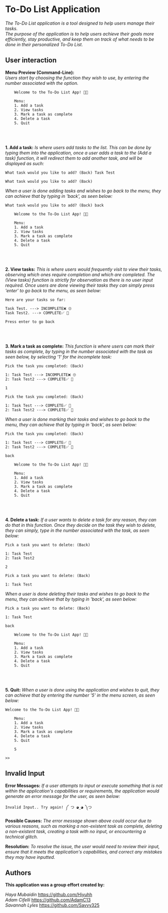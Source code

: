 <!--[readme.md](https://github.com/Hiyuhh/hww1project/files/14751986/readme.md)[Uploading readme.md…]-->
# **To-Do List Application**

*The To-Do List application is a tool designed to help users manage their tasks.*   
*The purpose of the application is to help users achieve their goals more efficiently, stay productive, and keep them on track of what needs to be done in their personalized To-Do List.*

## User interaction

**Menu Preview (Command-Line):**  
*Users start by choosing the function they wish to use, by entering the number associated with the option.*
```
    Welcome to the To-Do List App! 📝✨
    
    Menu:
    1. Add a task
    2. View tasks
    3. Mark a task as complete
    4. Delete a task
    5. Quit
```
<br />
<br />

**1. Add a task:** *Is where users add tasks to the list. This can be done by typing them into the application, once a user adds a task to the (Add a task) function, it will redirect them to add another task, and will be displayed as such:*

```
What task would you like to add? (Back) Task Test

What task would you like to add? (Back) 
```
*When a user is done adding tasks and wishes to go back to the menu, they can achieve that by typing in 'back', as seen below:*

```
What task would you like to add? (Back) back

    Welcome to the To-Do List App! 📝✨

    Menu:
    1. Add a task
    2. View tasks
    3. Mark a task as complete
    4. Delete a task
    5. Quit
```
<br />
<br />

**2. View tasks:** *This is where users would frequently visit to view their tasks, observing which ones require completion and which are completed. The (View tasks) function is strictly for observation as there is no user input required. Once users are done viewing their tasks they can simply press 'enter' to go back to the menu, as seen below:*
```
Here are your tasks so far:

Task Test. ---> INCOMPLETE❌ 🙄
Task Test2. ---> COMPLETE✅ 🤩

Press enter to go back
```
<br />
<br />

**3. Mark a task as complete:** *This function is where users can mark their tasks as complete, by typing in the number associated with the task as seen below, by selecting '1' for the incomplete task:* 
```
Pick the task you completed: (Back)

1: Task Test ---> INCOMPLETE❌ 🙄
2: Task Test2 ---> COMPLETE✅ 🤩

1

Pick the task you completed: (Back)

1: Task Test ---> COMPLETE✅ 🤩
2: Task Test2 ---> COMPLETE✅ 🤩
```
*When a user is done marking their tasks and wishes to go back to the menu, they can achieve that by typing in 'back', as seen below:*
```
Pick the task you completed: (Back)

1: Task Test ---> COMPLETE✅ 🤩
2: Task Test2 ---> COMPLETE✅ 🤩

back

    Welcome to the To-Do List App! 📝✨

    Menu:
    1. Add a task
    2. View tasks
    3. Mark a task as complete
    4. Delete a task
    5. Quit
```
<br />
<br />

**4. Delete a task:** *If a user wants to delete a task for any reason, they can do that in this function. Once they decide on the task they wish to delete, they can simply, type in the number associated with the task, as seen below:*
```
Pick a task you want to delete: (Back)

1: Task Test
2: Task Test2

2

Pick a task you want to delete: (Back)

1: Task Test
```
*When a user is done deleting their tasks and wishes to go back to the menu, they can achieve that by typing in 'back', as seen below:*
```
Pick a task you want to delete: (Back)

1: Task Test

back

    Welcome to the To-Do List App! 📝✨

    Menu:
    1. Add a task
    2. View tasks
    3. Mark a task as complete
    4. Delete a task
    5. Quit
```
<br />
<br />

**5. Quit:** *When a user is done using the application and wishes to quit, they can achieve that by entering the number '5' in the menu screen, as seen below:* 
```
Welcome to the To-Do List App! 📝✨

    Menu:
    1. Add a task
    2. View tasks
    3. Mark a task as complete
    4. Delete a task
    5. Quit

    5
    
>>
```

## Invalid Input

**Error Messages:** *If a user attempts to input or execute something that is not within the application's capabilities or requirements, the application would generate an error message for the user, as seen below:*
```
Invalid Input.. Try again! ༼ つ ◕_◕ ༽つ
```
**Possible Causes:** *The error message shown above could occur due to various reasons, such as marking a non-existent task as complete, deleting a non-existent task, creating a task with no input, or encountering a technical glitch.*

**Resolution:** *To resolve the issue, the user would need to review their input, ensure that it meets the application's capabilities, and correct any mistakes they may have inputted.*

## Authors

**This application was a group effort created by:**     

*Haya Mubaidin* https://github.com/Hiyuhh    
*Adam Cifelli* https://github.com/AdamC13    
*Savannah Lyles* https://github.com/Savvy325
